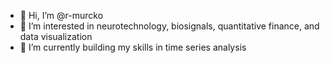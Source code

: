 - 👋 Hi, I’m @r-murcko
- 👀 I’m interested in neurotechnology, biosignals, quantitative finance, and data visualization
- 🌱 I’m currently building my skills in time series analysis


<!---
r-murcko/r-murcko is a ✨ special ✨ repository because its `README.md` (this file) appears on your GitHub profile.
You can click the Preview link to take a look at your changes.
--->
